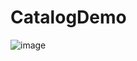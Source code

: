 # CatalogDemo

![image](https://user-images.githubusercontent.com/68793984/198832938-a82fc1b4-12a4-4d75-86a5-fa28de4ad11a.png)
